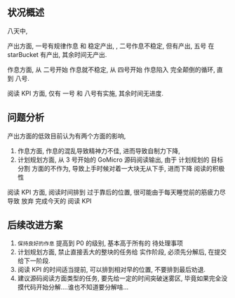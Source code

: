 
## 状况概述

八天中,

产出方面, 一号有规律作息 和 稳定产出, , 二号作息不稳定, 但有产出, 五号 在 starBucket 有产出, 其余时间无产出.

作息方面, 从 二号开始 作息就不稳定, 从 四号开始 作息陷入 完全颠倒的循环, 直到 八号.

阅读 KPI 方面, 仅有 一号 和 八号有实施, 其余时间无进度.

## 问题分析

产出方面的低效目前认为有两个方面的影响, 
1. 作息方面, 作息的混乱导致精神力不佳, 进而导致自制力下降, 
2. 计划规划方面, 从 3 号开始的 GoMicro 源码阅读输出, 由于 计划规划的 目标分割 方面的不作为, 导致上手时候对着一大块无从下手, 进而下降 阅读的积极性

阅读 KPI 方面, 阅读时间排到 过于靠后的位置, 很可能由于每天睡觉前的筋疲力尽导致 放弃 完成今天的 阅读 KPI

## 后续改进方案

1. `保持良好的作息` 提高到 P0 的级别, 基本高于所有的 待处理事项  
2. 计划规划方面, 禁止直接丢大的整块的任务给 实作阶段, 必须先分解后, 在提交给下一阶段. 
3. 阅读 KPI 的时间适当提前, 可以排到相对早的位置, 不要排到最后劝退.
4. 建议源码阅读方面类型的任务, 要先给一定的时间突破迷雾区, 毕竟如果完全没摸代码开始分解....谁也不知道要分解啥...